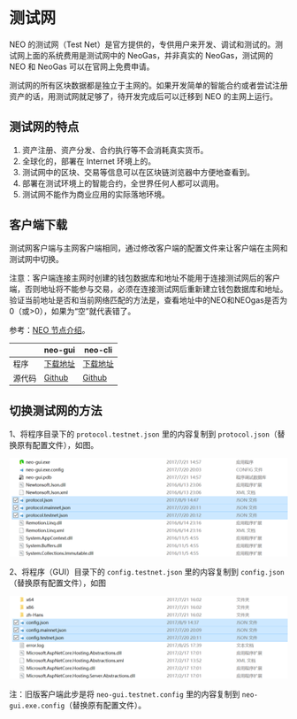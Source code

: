 # 测试网

NEO 的测试网（Test Net）是官方提供的，专供用户来开发、调试和测试的。测试网上面的系统费用是测试网中的 NeoGas，并非真实的 NeoGas，测试网的 NEO 和 NeoGas 可以在官网上免费申请。

测试网的所有区块数据都是独立于主网的。如果开发简单的智能合约或者尝试注册资产的话，用测试网就足够了，待开发完成后可以迁移到 NEO 的主网上运行。

## 测试网的特点

1. 资产注册、资产分发、合约执行等不会消耗真实货币。
2. 全球化的，部署在 Internet 环境上的。
3. 测试网中的区块、交易等信息可以在区块链浏览器中方便地查看到。
4. 部署在测试环境上的智能合约，全世界任何人都可以调用。
5. 测试网不能作为商业应用的实际落地环境。

## 客户端下载

测试网客户端与主网客户端相同，通过修改客户端的配置文件来让客户端在主网和测试网中切换。

注意：客户端连接主网时创建的钱包数据库和地址不能用于连接测试网后的客户端，否则地址将不能参与交易，必须在连接测试网后重新建立钱包数据库和地址。验证当前地址是否和当前网络匹配的方法是，查看地址中的NEO和NEOgas是否为0（或>0），如果为“空”就代表错了。

参考：[NEO 节点介绍](introduction.md)。

|      | neo-gui                                  | neo-cli                                  |
| ---- | ---------------------------------------- | ---------------------------------------- |
| 程序   | [下载地址](https://github.com/neo-project/neo-gui/releases) | [下载地址](https://github.com/neo-project/neo-cli/releases) |
| 源代码  | [Github](https://github.com/neo-project/neo-gui) | [Github](https://github.com/neo-project/neo-cli) |

## 切换测试网的方法

1、将程序目录下的 `protocol.testnet.json` 里的内容复制到 `protocol.json`（替换原有配置文件），如图。

![](/assets/testnet_1_v2.png)

2、将程序（GUI）目录下的 `config.testnet.json` 里的内容复制到 `config.json`（替换原有配置文件），如图

![](/assets/testnet_2_v2.png)

注：旧版客户端此步是将 `neo-gui.testnet.config` 里的内容复制到 `neo-gui.exe.config`（替换原有配置文件）。








